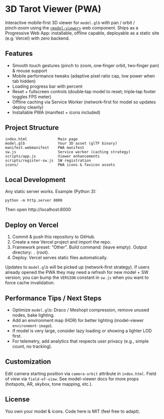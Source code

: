 # 3D Tarot Viewer (PWA)

Interactive mobile‑first 3D viewer for `model.glb` with pan / orbit / pinch‑zoom using the [`<model-viewer>`](https://modelviewer.dev/) web component. Ships as a Progressive Web App: installable, offline capable, deployable as a static site (e.g. Vercel) with zero backend.

## Features

- Smooth touch gestures (pinch to zoom, one‑finger orbit, two‑finger pan) & mouse support
- Mobile performance tweaks (adaptive pixel ratio cap, low power when tab hidden)
- Loading progress bar with percent
- Reset + fullscreen controls (double‑tap model to reset; triple‑tap footer toggles FPS meter)
- Offline caching via Service Worker (network‑first for model so updates deploy cleanly)
- Installable PWA (manifest + icons included)

## Project Structure

```
index.html              Main page
model.glb               Your 3D asset (glTF binary)
manifest.webmanifest    PWA manifest
sw.js                   Service worker (caching strategy)
scripts/app.js          Viewer enhancements
scripts/register-sw.js  SW registration
icons/                  PWA icons & favicon assets
```

## Local Development

Any static server works. Example (Python 3):

```
python -m http.server 8000
```

Then open http://localhost:8000

## Deploy on Vercel

1. Commit & push this repository to GitHub.
2. Create a new Vercel project and import the repo.
3. Framework preset: “Other”. Build command: (leave empty). Output directory: `.` (root).
4. Deploy. Vercel serves static files automatically.

Updates to `model.glb` will be picked up (network‑first strategy). If users already opened the PWA they may need a refresh for new model + SW version; you can bump the `VERSION` constant in `sw.js` when you want to force cache invalidation.

## Performance Tips / Next Steps

- Optimize `model.glb`: Draco / Meshopt compression, remove unused nodes, bake lighting.
- Add an environment map (HDR) for better lighting (model-viewer `environment-image`).
- If model is very large, consider lazy loading or showing a lighter LOD first.
- For telemetry, add analytics that respects user privacy (e.g., simple count, no tracking).

## Customization

Edit camera starting position via `camera-orbit` attribute in `index.html`. Field of view via `field-of-view`. See model-viewer docs for more props (hotspots, AR, skybox, tone mapping, etc.).

## License

You own your model & icons. Code here is MIT (feel free to adapt).
